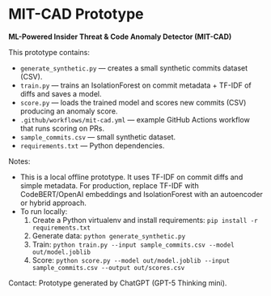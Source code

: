 # MIT-CAD Prototype

**ML-Powered Insider Threat & Code Anomaly Detector (MIT-CAD)**

This prototype contains:
- `generate_synthetic.py` — creates a small synthetic commits dataset (CSV).
- `train.py` — trains an IsolationForest on commit metadata + TF-IDF of diffs and saves a model.
- `score.py` — loads the trained model and scores new commits (CSV) producing an anomaly score.
- `.github/workflows/mit-cad.yml` — example GitHub Actions workflow that runs scoring on PRs.
- `sample_commits.csv` — small synthetic dataset.
- `requirements.txt` — Python dependencies.

Notes:
- This is a local offline prototype. It uses TF-IDF on commit diffs and simple metadata. For production, replace TF-IDF with CodeBERT/OpenAI embeddings and IsolationForest with an autoencoder or hybrid approach.
- To run locally:
  1. Create a Python virtualenv and install requirements: `pip install -r requirements.txt`
  2. Generate data: `python generate_synthetic.py`
  3. Train: `python train.py --input sample_commits.csv --model out/model.joblib`
  4. Score: `python score.py --model out/model.joblib --input sample_commits.csv --output out/scores.csv`

Contact: Prototype generated by ChatGPT (GPT-5 Thinking mini).
